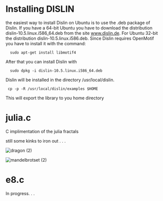 # Installing DISLIN

the easiest way to install Dislin on Ubuntu is to use the .deb package of Dislin. If you have a 64-bit Ubuntu you have to download
the distribution dislin-10.5.linux.i586_64.deb from the site www.dislin.de. For Ubuntu 32-bit the distribution dislin-10.5.linux.i586.deb.
Since Dislin requires OpenMotif you have to install it with the command:

      sudo apt-get install libmotif4

After that you can install Dislin with

      sudo dpkg -i dislin-10.5.linux.i586_64.deb

Dislin will be installed in the directory /usr/local/dislin.


     cp -p -R /usr/local/dislin/examples $HOME

This will export the library to you home directory

# julia.c

C implimentation of the julia fractals

still some kinks to iron out . . . 

![dragon (2)](https://user-images.githubusercontent.com/73109076/112074216-bb991500-8b6d-11eb-97a7-98e72ca9f440.png)

![mandelbrotset (2)](https://user-images.githubusercontent.com/73109076/108780252-0bc98b00-7560-11eb-9484-98b8082e68a9.png)

# e8.c 

In progress. . . 
